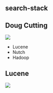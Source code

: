 ## search-stack

## Doug Cutting
![](http://cms.csdnimg.cn/article/201305/07/5188ae32b2d84.jpg)

+ Lucene
+ Nutch
+ Hadoop

## Lucene
![](http://ww2.sinaimg.cn/large/9e68a475gw1f1h5l4je0lj20k10fm415.jpg)
